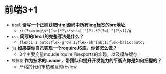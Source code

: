 # 前端3+1
- `html` **请写一个正则获取html源码中所有img标签的src地址**
  - `/((?<=<img\s*[^<>]*?\s*src=['"]?).*?(?=['"]?\s))/g`
- `css` **简写的flex:1的完整写法是什么？**
  - `flex:1 1 auto;flex-grow:1;flex-shrink:1;flex-basic:auto;`
- `js` **如果要你自己实现一个requireJS库，你该怎么做？**
  - 3个主要变量moudle rquire 和exports的实现，以及模块缓存
- `软技能` **作为技术的Leader，带团队和提升开发能力的平衡点你是如何把握的？**
  - 严格的代码审核和及时review